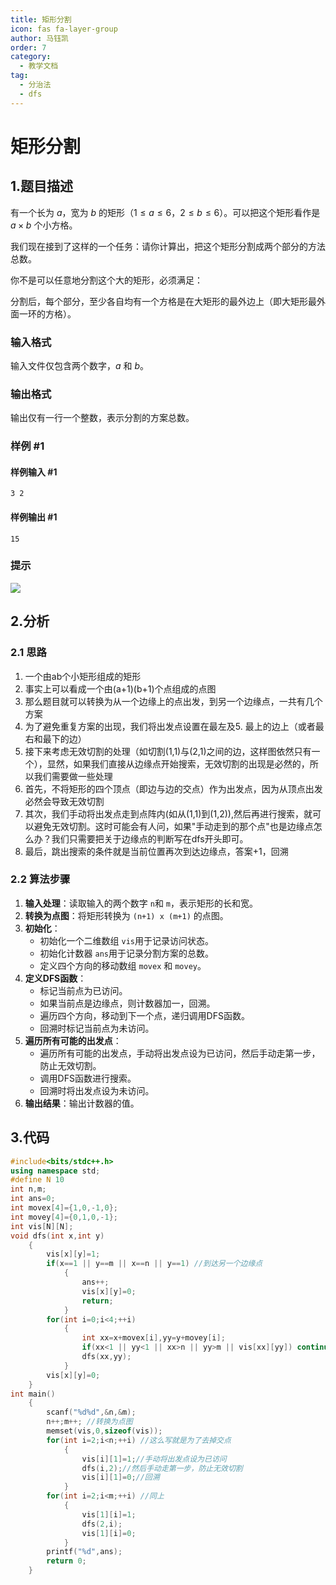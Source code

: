 ```yaml
---
title: 矩形分割
icon: fas fa-layer-group
author: 马钰凯
order: 7
category:
  - 教学文档
tag:
  - 分治法
  - dfs
---
```

# 矩形分割

## 1.题目描述

有一个长为 $a$，宽为 $b$ 的矩形（$1 \le a \le 6$，$2 \le b \le 6$）。可以把这个矩形看作是 $a\times b$ 个小方格。

我们现在接到了这样的一个任务：请你计算出，把这个矩形分割成两个部分的方法总数。

你不是可以任意地分割这个大的矩形，必须满足：

分割后，每个部分，至少各自均有一个方格是在大矩形的最外边上（即大矩形最外面一环的方格）。

### 输入格式

输入文件仅包含两个数字，$a$ 和 $b$。

### 输出格式

输出仅有一行一个整数，表示分割的方案总数。

### 样例 #1

#### 样例输入 #1

```
3 2
```

#### 样例输出 #1

```
15
```

### 提示

![](https://cdn.luogu.com.cn/upload/image_hosting/buv0992j.png)

## 2.分析

### 2.1 思路

1. 一个由ab个小矩形组成的矩形
2. 事实上可以看成一个由(a+1)(b+1)个点组成的点图
3. 那么题目就可以转换为从一个边缘上的点出发，到另一个边缘点，一共有几个方案
4. 为了避免重复方案的出现，我们将出发点设置在最左及5. 最上的边上（或者最右和最下的边）
6. 接下来考虑无效切割的处理（如切割(1,1)与(2,1)之间的边，这样图依然只有一个），显然，如果我们直接从边缘点开始搜索，无效切割的出现是必然的，所以我们需要做一些处理
7. 首先，不将矩形的四个顶点（即边与边的交点）作为出发点，因为从顶点出发必然会导致无效切割
8. 其次，我们手动将出发点走到点阵内(如从(1,1)到(1,2)),然后再进行搜索，就可以避免无效切割。这时可能会有人问，如果"手动走到的那个点"也是边缘点怎么办？我们只需要把关于边缘点的判断写在dfs开头即可。
9. 最后，跳出搜索的条件就是当前位置再次到达边缘点，答案+1，回溯

### 2.2 算法步骤

1. **输入处理**：读取输入的两个数字 `n`和 `m`，表示矩形的长和宽。
2. **转换为点图**：将矩形转换为 `(n+1) x (m+1)` 的点图。
3. **初始化**：
   - 初始化一个二维数组 `vis`用于记录访问状态。
   - 初始化计数器 `ans`用于记录分割方案的总数。
   - 定义四个方向的移动数组 `movex` 和 `movey`。
4. **定义DFS函数**：
   - 标记当前点为已访问。
   - 如果当前点是边缘点，则计数器加一，回溯。
   - 遍历四个方向，移动到下一个点，递归调用DFS函数。
   - 回溯时标记当前点为未访问。
5. **遍历所有可能的出发点**：
   - 遍历所有可能的出发点，手动将出发点设为已访问，然后手动走第一步，防止无效切割。
   - 调用DFS函数进行搜索。
   - 回溯时将出发点设为未访问。
6. **输出结果**：输出计数器的值。

## 3.代码

```cpp
#include<bits/stdc++.h>
using namespace std;
#define N 10
int n,m;
int ans=0;
int movex[4]={1,0,-1,0};
int movey[4]={0,1,0,-1};
int vis[N][N];
void dfs(int x,int y)
    {
        vis[x][y]=1;
        if(x==1 || y==m || x==n || y==1) //到达另一个边缘点
            {
                ans++;
                vis[x][y]=0;
                return;
            }
        for(int i=0;i<4;++i)
            {
                int xx=x+movex[i],yy=y+movey[i];
                if(xx<1 || yy<1 || xx>n || yy>m || vis[xx][yy]) continue;
                dfs(xx,yy);
            }
        vis[x][y]=0;
    }
int main()  
    {
        scanf("%d%d",&n,&m);
        n++;m++; //转换为点图
        memset(vis,0,sizeof(vis));
        for(int i=2;i<n;++i) //这么写就是为了去掉交点
            {
                vis[i][1]=1;//手动将出发点设为已访问
                dfs(i,2);//然后手动走第一步，防止无效切割
                vis[i][1]=0;//回溯
            }
        for(int i=2;i<m;++i) //同上
            {
                vis[1][i]=1;
                dfs(2,i);
                vis[1][i]=0;
            }
        printf("%d",ans);
        return 0;
    }
```

